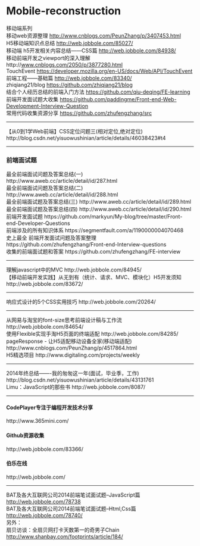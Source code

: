 # Mobile-reconstruction
移动端系列
<br/>
移动web资源整理  http://www.cnblogs.com/PeunZhang/p/3407453.html<br/>
H5移动端知识点总结 http://web.jobbole.com/85027/<br/>
移动端 h5开发相关内容总结——CSS篇  http://web.jobbole.com/84938/<br/>
移动前端开发之viewport的深入理解http://www.cnblogs.com/2050/p/3877280.html<br/>
TouchEvent  https://developer.mozilla.org/en-US/docs/Web/API/TouchEvent<br/>
前端工程——基础篇 http://web.jobbole.com/83340/<br/>
zhiqiang21/blog  https://github.com/zhiqiang21/blog<br/>
结合个人经历总结的前端入门方法 https://github.com/qiu-deqing/FE-learning<br/>
前端开发面试题大收集 https://github.com/paddingme/Front-end-Web-Development-Interview-Question<br/>
常用代码收集资源分享 https://github.com/zhufengzhang/src<br/>
<hr/>
【从0到1学Web前端】CSS定位问题三(相对定位,绝对定位) http://blog.csdn.net/yisuowushinian/article/details/46038423#t4<br/>
<hr/>
<h3>前端面试题</h3>
最全前端面试问题及答案总结(一) http://www.aweb.cc/article/detail/id/287.html<br/>
最全前端面试问题及答案总结(二) http://www.aweb.cc/article/detail/id/288.html<br/>
最全前端面试题及答案总结(三) http://www.aweb.cc/article/detail/id/289.html<br/>
最全前端面试题及答案总结(四) http://www.aweb.cc/article/detail/id/290.html<br/>
前端开发面试题 https://github.com/markyun/My-blog/tree/master/Front-end-Developer-Questions<br/>
前端涉及的所有知识体系  https://segmentfault.com/a/1190000004070468<br/>
史上最全 前端开发面试问题及答案整理 https://github.com/zhufengzhang/Front-end-Interview-questions<br/>
收集的前端面试题和答案 https://github.com/zhufengzhang/FE-interview<br/>
<hr/>
理解javascript中的MVC http://web.jobbole.com/84945/<br/>
【移动前端开发实践】从无到有（统计、请求、MVC、模块化）H5开发须知http://web.jobbole.com/83672/<br/>
<hr/>
响应式设计的5个CSS实用技巧  http://web.jobbole.com/20264/<br/>
<hr/>
从网易与淘宝的font-size思考前端设计稿与工作流  http://web.jobbole.com/84654/<br/>
使用Flexible实现手淘H5页面的终端适配 http://web.jobbole.com/84285/<br/>
pageResponse - 让H5适配移动设备全家(移动端适配) http://www.cnblogs.com/PeunZhang/p/4517864.html<br/>
H5精选项目 http://www.digitaling.com/projects/weekly<br/>
<hr/>
2014年终总结——-我的匆匆这一年(面试，毕业季，工作)  http://blog.csdn.net/yisuowushinian/article/details/43131761<br/>
Limu：JavaScript的那些书 http://web.jobbole.com/8087/<br/>
<hr/>
<h4>CodePlayer专注于编程开发技术分享</h4>   http://www.365mini.com/<br/>
<h4>Github资源收集</h4> http://web.jobbole.com/83366/<br/>
<h4>伯乐在线</h4> http://web.jobbole.com/<br/>
<hr/>

BAT及各大互联网公司2014前端笔试面试题–JavaScript篇 http://web.jobbole.com/78738 <br/>
BAT及各大互联网公司2014前端笔试面试题–Html,Css篇 http://web.jobbole.com/78740/ <br/>
另外：<br/>
扇贝访谈：全扇贝网打卡天数第一的奇男子Chain  http://www.shanbay.com/footprints/article/184/<br/>